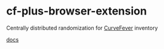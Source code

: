 # cf-plus-browser-extension

Centrally distributed randomization for [CurveFever](https://curvefever.pro) inventory

[docs](https://github.com/schwarzkopfb/cf-plus)
